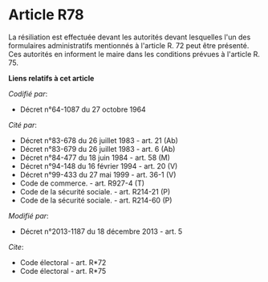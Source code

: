 # Article R78

La résiliation est effectuée devant les autorités devant lesquelles l'un des formulaires administratifs mentionnés à
l'article R. 72 peut être présenté. Ces autorités en informent le maire dans les conditions prévues à l'article R. 75.

**Liens relatifs à cet article**

_Codifié par_:

  - Décret n°64-1087 du 27 octobre 1964

_Cité par_:

  - Décret n°83-678 du 26 juillet 1983 - art. 21 (Ab)
  - Décret n°83-679 du 26 juillet 1983 - art. 6 (Ab)
  - Décret n°84-477 du 18 juin 1984 - art. 58 (M)
  - Décret n°94-148 du 16 février 1994 - art. 20 (V)
  - Décret n°99-433 du 27 mai 1999 - art. 36-1 (V)
  - Code de commerce. - art. R927-4 (T)
  - Code de la sécurité sociale. - art. R214-21 (P)
  - Code de la sécurité sociale. - art. R214-60 (P)

_Modifié par_:

  - Décret n°2013-1187 du 18 décembre 2013 - art. 5

_Cite_:

  - Code électoral - art. R*72
  - Code électoral - art. R*75

